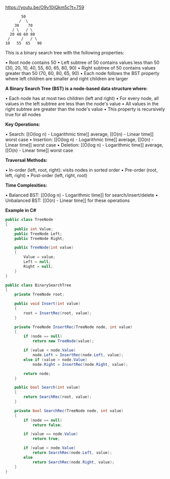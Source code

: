 https://youtu.be/O9v10jQkm5c?t=759

```
	   50
      /  \
    30    70
   / \   / \
  20 40 60 80
 /     /   / \
10   55  65   90
```

This is a binary search tree with the following properties:

• Root node contains 50
• Left subtree of 50 contains values less than 50 (30, 20, 10, 40, 55, 60, 65, 80, 90)
• Right subtree of 50 contains values greater than 50 (70, 60, 80, 65, 90)
• Each node follows the BST property where left children are smaller and right children are larger

**A Binary Search Tree (BST) is a node-based data structure where:**

• Each node has at most two children (left and right)
• For every node, all values in the left subtree are less than the node's value
• All values in the right subtree are greater than the node's value
• This property is recursively true for all nodes

**Key Operations:**

• Search: [[O(log n) - Logarithmic time]] average, [[O(n) - Linear time]] worst case
• Insertion: [[O(log n) - Logarithmic time]] average, [[O(n) - Linear time]] worst case
• Deletion: [[O(log n) - Logarithmic time]] average, [[O(n) - Linear time]] worst case

**Traversal Methods:**

• In-order (left, root, right): visits nodes in sorted order
• Pre-order (root, left, right)
• Post-order (left, right, root)

**Time Complexities:**

• Balanced BST: [[O(log n) - Logarithmic time]] for search/insert/delete
• Unbalanced BST: [[O(n) - Linear time]] for these operations


**Example in C#**

```C#
public class TreeNode
{
    public int Value;
    public TreeNode Left;
    public TreeNode Right;

    public TreeNode(int value)
    {
        Value = value;
        Left = null;
        Right = null;
    }
}

public class BinarySearchTree
{
    private TreeNode root;

    public void Insert(int value)
    {
        root = InsertRec(root, value);
    }

    private TreeNode InsertRec(TreeNode node, int value)
    {
        if (node == null)
            return new TreeNode(value);

        if (value < node.Value)
            node.Left = InsertRec(node.Left, value);
        else if (value > node.Value)
            node.Right = InsertRec(node.Right, value);

        return node;
    }

    public bool Search(int value)
    {
        return SearchRec(root, value);
    }

    private bool SearchRec(TreeNode node, int value)
    {
        if (node == null)
            return false;

        if (value == node.Value)
            return true;

        if (value < node.Value)
            return SearchRec(node.Left, value);
        else
            return SearchRec(node.Right, value);
    }
}
```